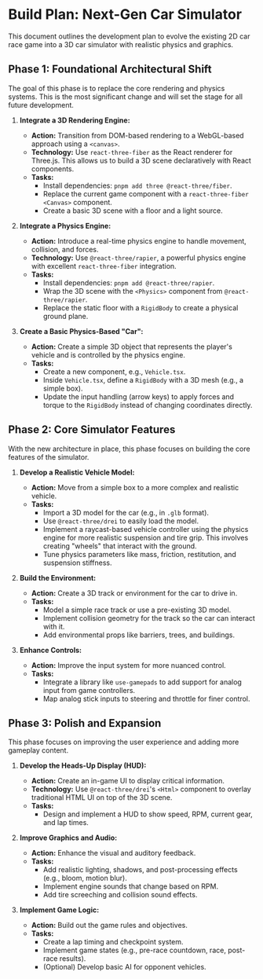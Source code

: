 # Build Plan: Next-Gen Car Simulator

This document outlines the development plan to evolve the existing 2D car race game into a 3D car simulator with realistic physics and graphics.

## Phase 1: Foundational Architectural Shift

The goal of this phase is to replace the core rendering and physics systems. This is the most significant change and will set the stage for all future development.

1.  **Integrate a 3D Rendering Engine:**
    *   **Action:** Transition from DOM-based rendering to a WebGL-based approach using a `<canvas>`.
    *   **Technology:** Use `react-three-fiber` as the React renderer for Three.js. This allows us to build a 3D scene declaratively with React components.
    *   **Tasks:**
        *   Install dependencies: `pnpm add three @react-three/fiber`.
        *   Replace the current game component with a `react-three-fiber` `<Canvas>` component.
        *   Create a basic 3D scene with a floor and a light source.

2.  **Integrate a Physics Engine:**
    *   **Action:** Introduce a real-time physics engine to handle movement, collision, and forces.
    *   **Technology:** Use `@react-three/rapier`, a powerful physics engine with excellent `react-three-fiber` integration.
    *   **Tasks:**
        *   Install dependencies: `pnpm add @react-three/rapier`.
        *   Wrap the 3D scene with the `<Physics>` component from `@react-three/rapier`.
        *   Replace the static floor with a `RigidBody` to create a physical ground plane.

3.  **Create a Basic Physics-Based "Car":**
    *   **Action:** Create a simple 3D object that represents the player's vehicle and is controlled by the physics engine.
    *   **Tasks:**
        *   Create a new component, e.g., `Vehicle.tsx`.
        *   Inside `Vehicle.tsx`, define a `RigidBody` with a 3D mesh (e.g., a simple box).
        *   Update the input handling (arrow keys) to apply forces and torque to the `RigidBody` instead of changing coordinates directly.

## Phase 2: Core Simulator Features

With the new architecture in place, this phase focuses on building the core features of the simulator.

1.  **Develop a Realistic Vehicle Model:**
    *   **Action:** Move from a simple box to a more complex and realistic vehicle.
    *   **Tasks:**
        *   Import a 3D model for the car (e.g., in `.glb` format).
        *   Use `@react-three/drei` to easily load the model.
        *   Implement a raycast-based vehicle controller using the physics engine for more realistic suspension and tire grip. This involves creating "wheels" that interact with the ground.
        *   Tune physics parameters like mass, friction, restitution, and suspension stiffness.

2.  **Build the Environment:**
    *   **Action:** Create a 3D track or environment for the car to drive in.
    *   **Tasks:**
        *   Model a simple race track or use a pre-existing 3D model.
        *   Implement collision geometry for the track so the car can interact with it.
        *   Add environmental props like barriers, trees, and buildings.

3.  **Enhance Controls:**
    *   **Action:** Improve the input system for more nuanced control.
    *   **Tasks:**
        *   Integrate a library like `use-gamepads` to add support for analog input from game controllers.
        *   Map analog stick inputs to steering and throttle for finer control.

## Phase 3: Polish and Expansion

This phase focuses on improving the user experience and adding more gameplay content.

1.  **Develop the Heads-Up Display (HUD):**
    *   **Action:** Create an in-game UI to display critical information.
    *   **Technology:** Use `@react-three/drei`'s `<Html>` component to overlay traditional HTML UI on top of the 3D scene.
    *   **Tasks:**
        *   Design and implement a HUD to show speed, RPM, current gear, and lap times.

2.  **Improve Graphics and Audio:**
    *   **Action:** Enhance the visual and auditory feedback.
    *   **Tasks:**
        *   Add realistic lighting, shadows, and post-processing effects (e.g., bloom, motion blur).
        *   Implement engine sounds that change based on RPM.
        *   Add tire screeching and collision sound effects.

3.  **Implement Game Logic:**
    *   **Action:** Build out the game rules and objectives.
    *   **Tasks:**
        *   Create a lap timing and checkpoint system.
        *   Implement game states (e.g., pre-race countdown, race, post-race results).
        *   (Optional) Develop basic AI for opponent vehicles.